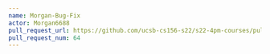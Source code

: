 ```yaml
---
name: Morgan-Bug-Fix
actor: Morgan6688
pull_request_url: https://github.com/ucsb-cs156-s22/s22-4pm-courses/pull/64
pull_request_num: 64
---
```

